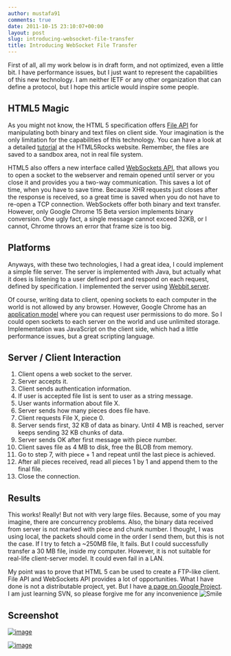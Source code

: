 ```yaml
---
author: mustafa91
comments: true
date: 2011-10-15 23:10:07+00:00
layout: post
slug: introducing-websocket-file-transfer
title: Introducing WebSocket File Transfer
---
```


First of all, all my work below is in draft form, and not optimized, even a little bit. I have performance issues, but I just want to represent the capabilities of this new technology. I am neither IETF or any other organization that can define a protocol, but I hope this article would inspire some people.

## HTML5 Magic

As you might not know, the HTML 5 specification offers [File API](http://www.w3.org/TR/FileAPI/) for manipulating both binary and text files on client side. Your imagination is the only limitation for the capabilities of this technology. You can have a look at a detailed [tutorial](http://www.html5rocks.com/en/tutorials/file/filesystem/) at the HTML5Rocks website. Remember, the files are saved to a sandbox area, not in real file system.

HTML5 also offers a new interface called [WebSockets API](http://dev.w3.org/html5/websockets/), that allows you to open a socket to the webserver and remain opened until server or you close it and provides you a two-way communication. This saves a lot of time, when you have to save time. Because XHR requests just closes after the response is received, so a great time is saved when you do not have to re-open a TCP connection. WebSockets offer both binary and text transfer. However, only Google Chrome 15 Beta version implements binary conversion. One ugly fact, a single message cannot exceed 32KB, or I cannot, Chrome throws an error that frame size is too big.

## Platforms
 
Anyways, with these two technologies, I had a great idea, I could implement a simple file server. The server is implemented with Java, but actually what it does is listening to a user defined port and respond on each request, defined by specification. I implemented the server using [Webbit server](https://github.com/joewalnes/webbit).
 

Of course, writing data to client, opening sockets to each computer in the world is not allowed by any browser. However, Google Chrome has an [application model](http://code.google.com/chrome/apps/) where you can request user permissions to do more. So I could open sockets to each server on the world and use unlimited storage. Implementation was JavaScript on the client side, which had a little performance issues, but a great scripting language.

## Server / Client Interaction

  1. Client opens a web socket to the server. 
  2. Server accepts it.   
  3. Client sends authentication information.
  4. If user is accepted file list is sent to user as a string message.
  5. User wants information about file X.
  6. Server sends how many pieces does file have.
  7. Client requests File X, piece 0.
  8. Server sends first, 32 KB of data as binary. Until 4 MB is reached, server keeps sending 32 KB chunks of data.   
  9. Server sends OK after first message with piece number.
  10. Client saves file as 4 MB to disk, free the BLOB from memory. 
  11. Go to step 7, with piece + 1 and repeat until the last piece is achieved.   
  12. After all pieces received, read all pieces 1 by 1 and append them to the final file.   
  13. Close the connection.

## Results

This works! Really! But not with very large files. Because, some of you may imagine, there are concurrency problems. Also, the binary data received from server is not marked with piece and chunk number. I thought, I was using local, the packets should come in the order I send them, but this is not the case. If I try to fetch a ~250MB file, It fails. But I could successfully transfer a 30 MB file, inside my computer. However, it is not suitable for real-life client-server model. It could even fail in a LAN. 


My point was to prove that HTML 5 can be used to create a FTP-like client. File API and WebSockets API provides a lot of opportunities. What I have done is not a distributable project, yet. But I have [a page on Google Project](http://code.google.com/p/wsftp/). I am just learning SVN, so please forgive me for any inconvenience ![Smile](http://mustafaakin.files.wordpress.com/2011/10/wlemoticon-smile.png)

## Screenshot
 
[![image](http://mustafaakin.files.wordpress.com/2011/10/image_thumb.png)](http://mustafaakin.files.wordpress.com/2011/10/image.png)

[![image](http://mustafaakin.files.wordpress.com/2011/10/image_thumb1.png)](http://mustafaakin.files.wordpress.com/2011/10/image1.png)
